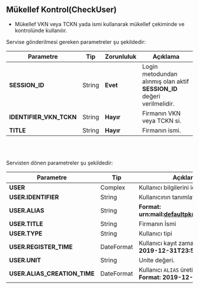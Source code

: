 ## Mükellef Kontrol(CheckUser)
* Mükellef VKN veya TCKN yada ismi kullanarak mükellef çekiminde ve kontrolünde kullanılır.

Servise gönderilmesi gereken parametreler şu şekildedir:

Parametre | Tip         | Zorunluluk  | Açıklama
--------- | ----------- | ----------- | -----------
**SESSION_ID** | String | **Evet** | Login metodundan alınmış olan aktif **SESSION_ID** değeri verilmelidir.
**IDENTIFIER_VKN_TCKN** | String | **Hayır** | Firmanın VKN veya TCKN si.
**TITLE** | String | **Hayır** | Firmanın ismi.
<br><br>

Servisten dönen parametreler şu şekildedir:

Parametre | Tip        | Açıklama
--------- | ----------- | -----------
**USER** | Complex | Kullanıcı bilgilerini içeren yapı.
**USER.IDENTIFIER** | String | Kullanıcının tanımlayıcı numarası.
**USER.ALIAS** | String | **Format: urn:mail:defaultpk@firma.com.tr**
**USER.TITLE** | String | Firmanın İsmi
**USER.TYPE** | String | Kullanıcı tipi
**USER.REGISTER_TIME** | DateFormat | Kullanıcı kayıt zamanı. **Format: 2019-12-31T23:59:59**
**USER.UNIT** | String | Unite değeri. 
**USER.ALIAS_CREATION_TIME** | DateFormat | Kullanıcı `ALIAS` üretilme zamanı. **Format: 2019-12-31T23:59:59**